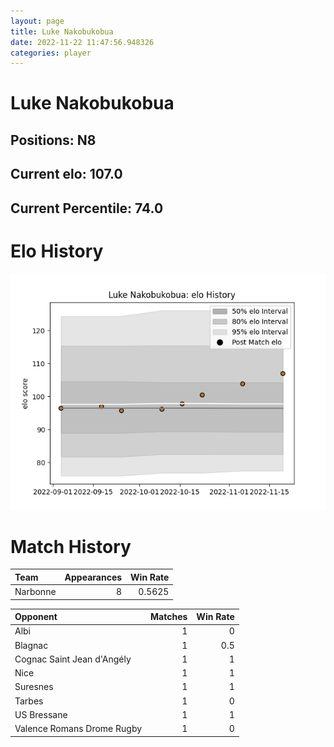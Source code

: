 ```yaml
---  
layout: page  
title: Luke Nakobukobua  
date: 2022-11-22 11:47:56.948326  
categories: player  
---
```

# Luke Nakobukobua

## Positions: N8

## Current elo: 107.0

## Current Percentile: 74.0

# Elo History


![elo history](history_LukeNakobukobua.png)
# Match History


| Team     |   Appearances |   Win Rate |
|:---------|--------------:|-----------:|
| Narbonne |             8 |     0.5625 |

| Opponent                   |   Matches |   Win Rate |
|:---------------------------|----------:|-----------:|
| Albi                       |         1 |        0   |
| Blagnac                    |         1 |        0.5 |
| Cognac Saint Jean d'Angély |         1 |        1   |
| Nice                       |         1 |        1   |
| Suresnes                   |         1 |        1   |
| Tarbes                     |         1 |        0   |
| US Bressane                |         1 |        1   |
| Valence Romans Drome Rugby |         1 |        0   |